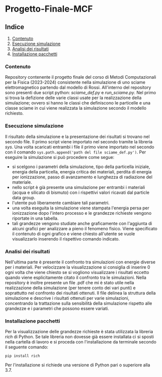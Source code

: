 # Progetto-Finale-MCF

## Indice
1. [Contenuto](#contenuto)
2. [Esecuzione simulazione](#esecuzionesimulazione)
3. [Analisi dei risultati](#analisirisultati)
4. [Installazione pacchetti](#installazione)

### Contenuto

Repository contenente il progetto finale del corso di Metodi Computazionali per la Fisica (2023-2024) consistente nella simulazione
di uno sciame elettromagnetico partendo dal modello di Rossi. All'interno del repository sono presenti due script python: _sciame_def.py_
e _run_sciame.py_. Nel primo si trova la defizione delle varie classi usate per la realizzazione della simulazione; ovvero si hanno le 
classi che definiscono le particelle e una classe sciame in cui viene realizzata la simulazione secondo il modello richiesto. 

### Esecuzione simulazione 

Il risultato della simulazione e la presentazione dei risultati si trovano nel secondo file. Il primo script viene importato nel secondo
tramite la libreria _sys_. Una volta scaricati entrambi i file il primo viene importato nel secondo con il comando ```sys.path.append('path
del file sciame_def.py')```. Per eseguire la simulazione si può procedere come segue:
* si scelgono i parametri della simulazione, tipo della particella iniziale, 
    energia della particella, energia critica dei materiali, perdita di energia per ionizzazione, 
    passo di avanzamento  e lunghezza di radiazione del materiale.
* nello script è già presente una simulazione per entrambi i materiali (acqua e silicato di bismuto) con i rispettivi valori 
    ricavati dal particle data group.
* l'utente può liberamente cambiare tali parametri.
* una volta eseguita la simulazione viene stampata l'energia persa per ionizzazione dopo l'intero processo e 
    le grandezze richieste vengono riportate in una tabella. 
* tali grandezze vengono studiate anche graficamente con l'aggiunta di alcuni grafici per analizzare a pieno il
    fenomeno fisico. Viene specificato il contenuto di ogni grafico e viene chiesto all'utente se vuole visualizzarlo
    inserendo il rispettivo comando indicato.
### Analisi dei risultati

Nell'ultima parte è presente il confronto tra simulazioni con energie diverse per i materiali. Per velocizzare la visualizzazione
si consiglia di inserire 0 ogni volta che viene chiesto se si vogliono visualizzare i risultati eccetto quando viene esplicitamente
citato il confronto tra le simulazioni.
Nella repository è inoltre presente un file .pdf che mi è stato utile nella realizzazione della simulazione (per tenere conto
dei vari punti) e soprattutto nel confronto dei risultati ottenuti. Il file delinea la struttura della simulazione e descrive i
risultati ottenuti per varie simulazioni, concentrando la trattazione sulla sensibilità della simulazione rispetto alle grandezze 
e i parametri che possono essere variati.

### Installazione pacchetti

Per la visualizzazione delle grandezze richieste è stata utilizzata la libreria _rich_ di Python. Se tale libreria non dovesse già essere installata
ci si sposti nella cartella di lavoro e si proceda con l'installazione da terminale secondo il seguente comando:
```
pip install rich
```
Per l'installazione si richiede una versione di Python pari o superiore alla 3.7.